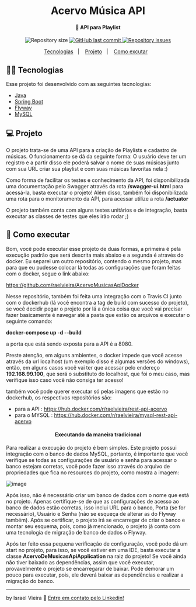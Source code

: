 <h1 align="center">
  Acervo Música API
</h1>

<h4 align="center">🎵 API para Playlist</h4>
<p align="center">  
  <img alt="Repository size" src="https://img.shields.io/github/repo-size/raelvieira/AcervoMusicasApi">
  
  <a href="https://github.com/raelvieira/AcervoMusicasApi/commits/master">
    <img alt="GitHub last commit" src="https://img.shields.io/github/last-commit/raelvieira/AcervoMusicasApi">
  </a>
  
  <a href="https://github.com/raelvieira/AcervoMusicasApi/issues">
    <img alt="Repository issues" src="https://img.shields.io/github/issues/raelvieira/AcervoMusicasApi">
  </a>
</p>

<p align="center">
  <a href="#-tecnologias">Tecnologias</a>&nbsp;&nbsp;&nbsp;|&nbsp;&nbsp;&nbsp;
  <a href="#-projeto">Projeto</a>&nbsp;&nbsp;&nbsp;|&nbsp;&nbsp;&nbsp;
  <a href="#-como-executar">Como excutar</a>&nbsp;&nbsp;&nbsp;
</p>

## 👨‍💻 Tecnologias

Esse projeto foi desenvolvido com as seguintes tecnologias:
* [Java](https://www.java.com/pt_BR/download/)
* [Spring Boot](https://spring.io/projects/spring-boot)
* [Flyway](https://flywaydb.org/)
* [MySQL](https://www.mysql.com/)

## 💻 Projeto

O projeto trata-se de uma API para a criação de Playlists e cadastro de músicas. O funcionamento se dá da seguinte forma: O usuário deve ter um registro e a partir disso ele poderá salvar o nome de suas músicas junto com sua URL criar sua playlist e com suas músicas favoritas nela :)

<p>
  Como forma de facilitar os testes e conhecimento da API, foi disponibilizada uma documentação pelo Swagger através da rota <strong>/swagger-ui.html</strong> para acessá-la, basta executar o projeto!
  Além disso, também foi disponibilizada uma rota para o monitoramento da API, para acessar utilize a rota <strong>/actuator</strong>
  
  O projeto também conta com alguns testes unitários e de integração, basta executar as classes de testes que eles irão rodar ;)
</p>

## 🤔 Como executar

Bom, você pode executar esse projeto de duas formas, a primeira é pela execução padrão que será descrita mais abaixo e a segunda é através do docker. Eu separei um outro repositório, contendo o mesmo projeto, mas para que eu pudesse colocar lá todas as configurações que foram feitas com o docker, segue o link abaixo:

https://github.com/raelvieira/AcervoMusicasApiDocker

Nesse repositório, também foi feita uma integração com o Travis CI junto com o dockerhub (lá você encontra a tag de build com sucesso do projeto), se você decidir pegar o projeto por lá a única coisa que você vai precisar fazer basicamente é navegar até a pasta que estão os arquivos e executar o seguinte comando:

<strong>docker-compose up -d --build</strong>

a porta que está sendo exposta para a API é a 8080.

Preste atenção, em alguns ambientes, o docker impede que você acesse através da url localhost (um exemplo disso é algumas versões do windows), então, em alguns casos você vai ter que acessar pelo endereço <strong>192.168.99.100</strong>, que será o substituto do localhost, que foi o meu caso, mas verifique isso caso você não consiga ter acesso!

também você pode querer executar só pelas imagens que estão no dockerhub, os respectivos repositórios são:
- para a API : https://hub.docker.com/r/raelvieira/rest-api-acervo
- para o MYSQL : https://hub.docker.com/r/raelvieira/mysql-rest-api-acervo

<h4 align="center">Executando da maneira tradicional</h4>

Para realizar a execução do projeto é bem simples. Este projeto possui integração com o banco de dados MySQL, portanto, é importante que você verifique se todas as configurações de usuário e senha para acessar o banco estejam corretas, você pode fazer isso através do arquivo de propriedades que fica no resources do projeto, como mostra a imagem:

![image](https://user-images.githubusercontent.com/45599504/90998736-316add00-e59b-11ea-8148-63fec6df6ed9.png)

Após isso, não é necessário criar um banco de dados com o nome que está no projeto. Apenas certifique-se de que as configurações de acesso ao banco de dados estão corretas, isso inclui URL para o banco, Porta (se for necessário), Usuário e Senha (não se esqueça de alterar as do Flyway também). Após se certificar, o projeto irá se encarregar de criar o banco e montar seu esquema, pois, como já mencionado, o projeto já conta com uma tecnologia de migração de banco de dados o Flyway.

Após ter feito essa pequena verificação de configuração, você pode dá um start no projeto, para isso, se você estiver em uma IDE, basta executar a classe <strong>AcervoDeMusicasApiApplication</strong> na raiz do projeto! Se você ainda não tiver baixado as dependências, assim que você executar, provavelmente o projeto se encarregarar de baixar. Pode demorar um pouco para executar, pois, ele deverá baixar as dependências e realizar a migração do banco.


<hr>

by Israel Vieira 👋 [Entre em contato pelo Linkedin!](https://www.linkedin.com/in/israelvieiraa/)
